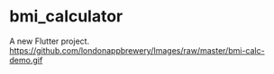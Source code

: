 # bmi_calculator

A new Flutter project.
https://github.com/londonappbrewery/Images/raw/master/bmi-calc-demo.gif
